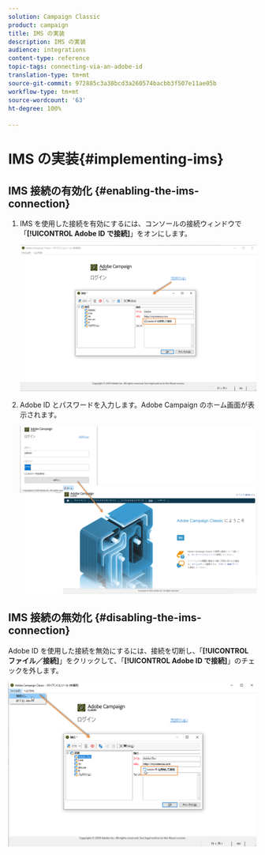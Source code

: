 ```yaml
---
solution: Campaign Classic
product: campaign
title: IMS の実装
description: IMS の実装
audience: integrations
content-type: reference
topic-tags: connecting-via-an-adobe-id
translation-type: tm+mt
source-git-commit: 972885c3a38bcd3a260574bacbb3f507e11ae05b
workflow-type: tm+mt
source-wordcount: '63'
ht-degree: 100%

---
```



# IMS の実装{#implementing-ims}

## IMS 接続の有効化 {#enabling-the-ims-connection}

1. IMS を使用した接続を有効にするには、コンソールの接続ウィンドウで「**[!UICONTROL Adobe ID で接続]**」をオンにします。

   ![](assets/ims_1.png)

1. Adobe ID とパスワードを入力します。Adobe Campaign のホーム画面が表示されます。

   ![](assets/ims_2.png)

## IMS 接続の無効化 {#disabling-the-ims-connection}

Adobe ID を使用した接続を無効にするには、接続を切断し、「**[!UICONTROL ファイル／接続]**」をクリックして、「**[!UICONTROL Adobe ID で接続]**」のチェックを外します。

![](assets/ims_4.png)

